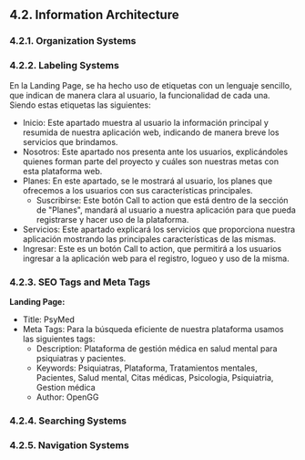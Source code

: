 ## 4.2. Information Architecture

### 4.2.1. Organization Systems

### 4.2.2. Labeling Systems

En la Landing Page, se ha hecho uso de etiquetas con un lenguaje sencillo, que indican de manera clara al usuario, la funcionalidad de cada una. Siendo estas etiquetas las siguientes:

- Inicio: Este apartado muestra al usuario la información principal y resumida de nuestra aplicación web, indicando de manera breve los servicios que brindamos.
- Nosotros: Este apartado nos presenta ante los usuarios, explicándoles quienes forman parte del proyecto y cuáles son nuestras metas con esta plataforma web.
- Planes: En este apartado, se le mostrará al usuario, los planes que ofrecemos a los usuarios con sus características principales.
    - Suscribirse: Este botón Call to action que está dentro de la sección de "Planes", mandará al usuario a nuestra aplicación para que pueda registrarse y hacer uso de la plataforma.
- Servicios: Este apartado explicará los servicios que proporciona nuestra aplicación mostrando las principales características de las mismas.
- Ingresar: Este es un botón Call to action, que permitirá a los usuarios ingresar a la aplicación web para el registro, logueo y uso de la misma.

### 4.2.3. SEO Tags and Meta Tags

**Landing Page:**
- Title: PsyMed
- Meta Tags: Para la búsqueda eficiente de nuestra plataforma usamos las siguientes tags:
  - Description: Plataforma de gestión médica en salud mental para psiquiatras y pacientes.
  - Keywords: Psiquiatras, Plataforma, Tratamientos mentales, Pacientes, Salud mental, Citas médicas, Psicologia, Psiquiatria, Gestion médica
  - Author: OpenGG

### 4.2.4. Searching Systems

### 4.2.5. Navigation Systems